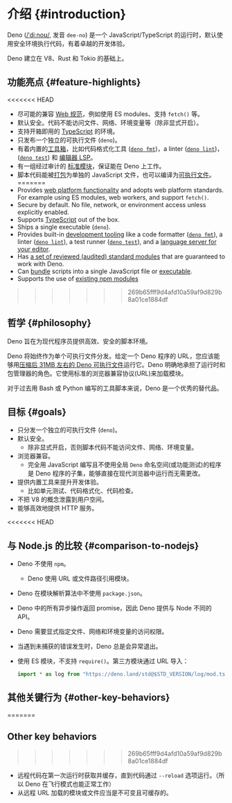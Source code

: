 # 介绍 {#introduction}

Deno ([/ˈdiːnoʊ/](http://ipa-reader.xyz/?text=%CB%88di%CB%90no%CA%8A), 发音
`dee-no`) 是一个 JavaScript/TypeScript 的运行时，默认使用安全环境执行代码，有着卓越的开发体验。

Deno 建立在 V8、Rust 和 Tokio 的基础上。

## 功能亮点 {#feature-highlights}

<<<<<<< HEAD
- 尽可能的兼容 [Web 规范](./runtime/web_platform_apis.md)，例如使用 ES modules、支持 `fetch()`
  等。
- 默认安全。代码不能访问文件、网络、环境变量等（除非显式开启）。
- 支持开箱即用的 [TypeScript](./typescript.md) 的环境。
- 只发布一个独立的可执行文件 (`deno`)。
- 有着内置的[工具箱](./tools.md)，比如代码格式化工具 ([`deno fmt`](./tools/formatter.md))，a linter
  ([`deno lint`](./tools/linter.md))，([`deno test`](./testing.md)) 和
  [编辑器 LSP](./getting_started/setup_your_environment.md#using-an-editoride)。
- 有一组经过审计的 [标准模块](https://deno.land/std/)，保证能在 Deno 上工作。
- 脚本代码能被[打包](./tools/bundler.md)为单独的 JavaScript
  文件，也可以编译为[可执行文件](./tools/compiler.md)。
=======
- Provides [web platform functionality](./runtime/web_platform_apis.md) and
  adopts web platform standards. For example using ES modules, web workers, and
  support `fetch()`.
- Secure by default. No file, network, or environment access unless explicitly
  enabled.
- Supports [TypeScript](./advanced/typescript.md) out of the box.
- Ships a single executable (`deno`).
- Provides built-in [development tooling](./tools.md) like a code formatter
  ([`deno fmt`](./tools/formatter.md)), a linter
  ([`deno lint`](./tools/linter.md)), a test runner
  ([`deno test`](./basics/testing.md)), and a
  [language server for your editor](./getting_started/setup_your_environment.md#using-an-editoride).
- Has
  [a set of reviewed (audited) standard modules](https://deno.land/std@$STD_VERSION)
  that are guaranteed to work with Deno.
- Can [bundle](./tools/bundler.md) scripts into a single JavaScript file or
  [executable](./tools/compiler.md).
- Supports the use of [existing npm modules](./node.md)
>>>>>>> 269b65fff9d4afd10a59af9d829b8a01ce1884df

## 哲学 {#philosophy}

Deno 旨在为现代程序员提供高效、安全的脚本环境。

Deno 将始终作为单个可执行文件分发。给定一个 Deno 程序的
URL，您应该能够用[压缩后 31MB 左右的 Deno 可执行文件](https://github.com/denoland/deno/releases)运行它。Deno
明确地承担了运行时和包管理器的角色。它使用标准的浏览器兼容协议(URL)来加载模块。

对于过去用 Bash 或 Python 编写的工具脚本来说，Deno 是一个优秀的替代品。

## 目标 {#goals}

- 只分发一个独立的可执行文件 (`deno`)。
- 默认安全。
  - 除非显式开启，否则脚本代码不能访问文件、网络、环境变量。
- 浏览器兼容。
  - 完全用 JavaScript 编写且不使用全局 `Deno` 命名空间(或功能测试)的程序是 Deno
    程序的子集，能够直接在现代浏览器中运行而无需更改。
- 提供内置工具来提升开发体验。
  - 比如单元测试、代码格式化、代码检查。
- 不把 V8 的概念泄露到用户空间。
- 能够高效地提供 HTTP 服务。

<<<<<<< HEAD
## 与 Node.js 的比较 {#comparison-to-nodejs}

- Deno 不使用 `npm`。
  - Deno 使用 URL 或文件路径引用模块。
- Deno 在模块解析算法中不使用 `package.json`。
- Deno 中的所有异步操作返回 promise，因此 Deno 提供与 Node 不同的 API。
- Deno 需要显式指定文件、网络和环境变量的访问权限。
- 当遇到未捕获的错误发生时，Deno 总是会异常退出。
- 使用 ES 模块，不支持 `require()`。第三方模块通过 URL 导入：

  ```javascript
  import * as log from "https://deno.land/std@$STD_VERSION/log/mod.ts";
  ```

## 其他关键行为 {#other-key-behaviors}
=======
## Other key behaviors
>>>>>>> 269b65fff9d4afd10a59af9d829b8a01ce1884df

- 远程代码在第一次运行时获取并缓存，直到代码通过 `--reload` 选项运行。（所以 Deno 在飞行模式也能正常工作）
- 从远程 URL 加载的模块或文件应当是不可变且可缓存的。
